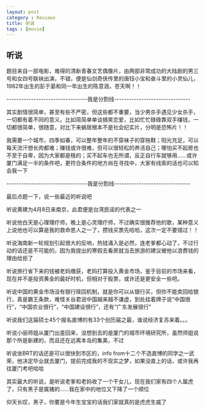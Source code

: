 ```yaml
---
layout: post
category : Reviews
title: 听说
tags : [movie]
---
```

## 听说 ##

题目来自一部电影，难得的清新青春文艺偶像片，由两部非常成功的大陆剧的男三号和女四号联袂出演，不错，便是仙剑奇侠传里的唐钰小宝和奋斗里的小灵仙儿，1982年出生的彭于晏和同一年出生的陈意涵，苍天啊！！

---------------------------------我是分割线-------------------------------

其实剧情很简单，甚至有些不严密，但这些都不重要，当少男杀手遇见少女杀手，一切都有着不同的意义。比如简简单单谈搞笑恋爱，比如忙忙碌碌靠双手赚钱，一切都很简单，很随意，对比下来蜗居根本不是社会纪实片，分明是恐怖片！！

我需要一个城市，四季如春，可以整年整年的不穿袜子的穿拖鞋；阳光充足，可以每天流汗想长肉都难；赚钱或许很难，但可以很轻松的养活自己；哪怕买不起房也不至于自卑，因为大家都是租的；买不起车也无所谓，反正自行车就够用……或许厦门满足一半的条件吧，更符合条件的地方尚在寻找中，大家有线索的话也可以知会我一下

---------------------------------我是分割线-------------------------------

最后点题一下，说一些最近的听说吧

听说黄建为4月8日来南京，此君便是台湾民谣的代表之一

听说他白天是心理理疗师，晚上是心灵理疗师，不过确实很推荐他的歌，某种意义上说他也可以算是我的救命恩人之一了，攒钱买票先哈哈，这次一定不要错过！！

听说海南新一轮规划引起很大的反响，热钱涌入是必然，连老爹都心动了，不过行动的话还是不可能的，因为我提出的寒假去看房就当去旅游的建议被他以浪费钱的理由给拒了

听说旅行省下来的钱被老妈缴获，老妈打算投入黄金市场，鉴于目前的市场来看，现在并不是投资黄金的最好时机，但相对于股票，或许还是更安全一些吧。

听说中国的黄金市场没有银行赎回机制，就是你可以从银行买，但你不能卖回给银行，真是霸王条款，难怪关谷君说中国越来越不谦虚，到处挂着牌子说“中国很行”，“中国农业很行”，“中国建设很行”，还有“广东发展很行”

听说我们这届硕士45个报名直博的有33个创历届之最，谁说经济复苏来着。。。

听说小丽师姐从厦门出差回来，没想到去的是厦门的城市环境研究所，虽然师姐说那个所是新建的，而且还在远离本岛的集美，不过

听说坐BRT的话还是可以很快到市区的，info from十二个不选直博的同学之一武荣，他决定毕业就去厦门，提前完成我的不现实之梦，如果没直上的话，或许我再往厦门考吧哈哈

其实最大的听说，是听说老爹和老妈收了一个干女儿，现在我们家有四个人属虎了，只有黑子是属猪的……我在家中的地位又下降了一个顺位

仰天长叹，黑子，你要是今年生宝宝的话我们家就真的是虎虎生威了